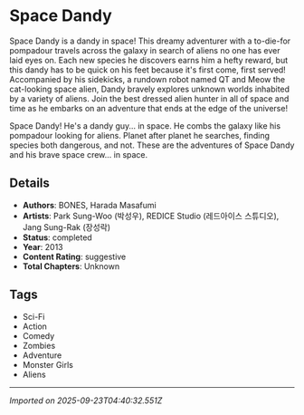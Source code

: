 # Space Dandy

Space Dandy is a dandy in space! This dreamy adventurer with a to-die-for pompadour travels across the galaxy in search of aliens no one has ever laid eyes on. Each new species he discovers earns him a hefty reward, but this dandy has to be quick on his feet because it's first come, first served! Accompanied by his sidekicks, a rundown robot named QT and Meow the cat-looking space alien, Dandy bravely explores unknown worlds inhabited by a variety of aliens. Join the best dressed alien hunter in all of space and time as he embarks on an adventure that ends at the edge of the universe!  
  
Space Dandy! He's a dandy guy… in space. He combs the galaxy like his pompadour looking for aliens. Planet after planet he searches, finding species both dangerous, and not. These are the adventures of Space Dandy and his brave space crew… in space.

## Details
- **Authors**: BONES, Harada Masafumi
- **Artists**: Park Sung-Woo (박성우), REDICE Studio (레드아이스 스튜디오), Jang Sung-Rak (장성락)
- **Status**: completed
- **Year**: 2013
- **Content Rating**: suggestive
- **Total Chapters**: Unknown

## Tags
- Sci-Fi
- Action
- Comedy
- Zombies
- Adventure
- Monster Girls
- Aliens

---
*Imported on 2025-09-23T04:40:32.551Z*

